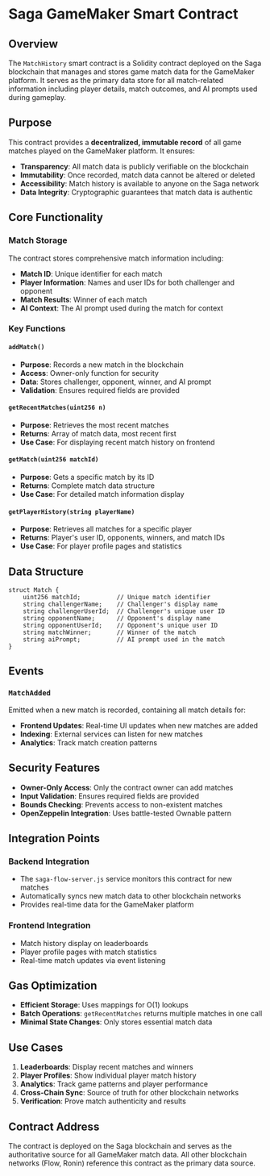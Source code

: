 # Saga GameMaker Smart Contract

## Overview

The `MatchHistory` smart contract is a Solidity contract deployed on the Saga blockchain that manages and stores game match data for the GameMaker platform. It serves as the primary data store for all match-related information including player details, match outcomes, and AI prompts used during gameplay.

## Purpose

This contract provides a **decentralized, immutable record** of all game matches played on the GameMaker platform. It ensures:

- **Transparency**: All match data is publicly verifiable on the blockchain
- **Immutability**: Once recorded, match data cannot be altered or deleted
- **Accessibility**: Match history is available to anyone on the Saga network
- **Data Integrity**: Cryptographic guarantees that match data is authentic

## Core Functionality

### Match Storage
The contract stores comprehensive match information including:
- **Match ID**: Unique identifier for each match
- **Player Information**: Names and user IDs for both challenger and opponent
- **Match Results**: Winner of each match
- **AI Context**: The AI prompt used during the match for context

### Key Functions

#### `addMatch()`
- **Purpose**: Records a new match in the blockchain
- **Access**: Owner-only function for security
- **Data**: Stores challenger, opponent, winner, and AI prompt
- **Validation**: Ensures required fields are provided

#### `getRecentMatches(uint256 n)`
- **Purpose**: Retrieves the most recent matches
- **Returns**: Array of match data, most recent first
- **Use Case**: For displaying recent match history on frontend

#### `getMatch(uint256 matchId)`
- **Purpose**: Gets a specific match by its ID
- **Returns**: Complete match data structure
- **Use Case**: For detailed match information display

#### `getPlayerHistory(string playerName)`
- **Purpose**: Retrieves all matches for a specific player
- **Returns**: Player's user ID, opponents, winners, and match IDs
- **Use Case**: For player profile pages and statistics

## Data Structure

```solidity
struct Match {
    uint256 matchId;          // Unique match identifier
    string challengerName;    // Challenger's display name
    string challengerUserId;  // Challenger's unique user ID
    string opponentName;      // Opponent's display name
    string opponentUserId;    // Opponent's unique user ID
    string matchWinner;       // Winner of the match
    string aiPrompt;          // AI prompt used in the match
}
```

## Events

### `MatchAdded`
Emitted when a new match is recorded, containing all match details for:
- **Frontend Updates**: Real-time UI updates when new matches are added
- **Indexing**: External services can listen for new matches
- **Analytics**: Track match creation patterns

## Security Features

- **Owner-Only Access**: Only the contract owner can add matches
- **Input Validation**: Ensures required fields are provided
- **Bounds Checking**: Prevents access to non-existent matches
- **OpenZeppelin Integration**: Uses battle-tested Ownable pattern

## Integration Points

### Backend Integration
- The `saga-flow-server.js` service monitors this contract for new matches
- Automatically syncs new match data to other blockchain networks
- Provides real-time data for the GameMaker platform

### Frontend Integration
- Match history display on leaderboards
- Player profile pages with match statistics
- Real-time match updates via event listening

## Gas Optimization

- **Efficient Storage**: Uses mappings for O(1) lookups
- **Batch Operations**: `getRecentMatches` returns multiple matches in one call
- **Minimal State Changes**: Only stores essential match data

## Use Cases

1. **Leaderboards**: Display recent matches and winners
2. **Player Profiles**: Show individual player match history
3. **Analytics**: Track game patterns and player performance
4. **Cross-Chain Sync**: Source of truth for other blockchain networks
5. **Verification**: Prove match authenticity and results

## Contract Address

The contract is deployed on the Saga blockchain and serves as the authoritative source for all GameMaker match data. All other blockchain networks (Flow, Ronin) reference this contract as the primary data source.
